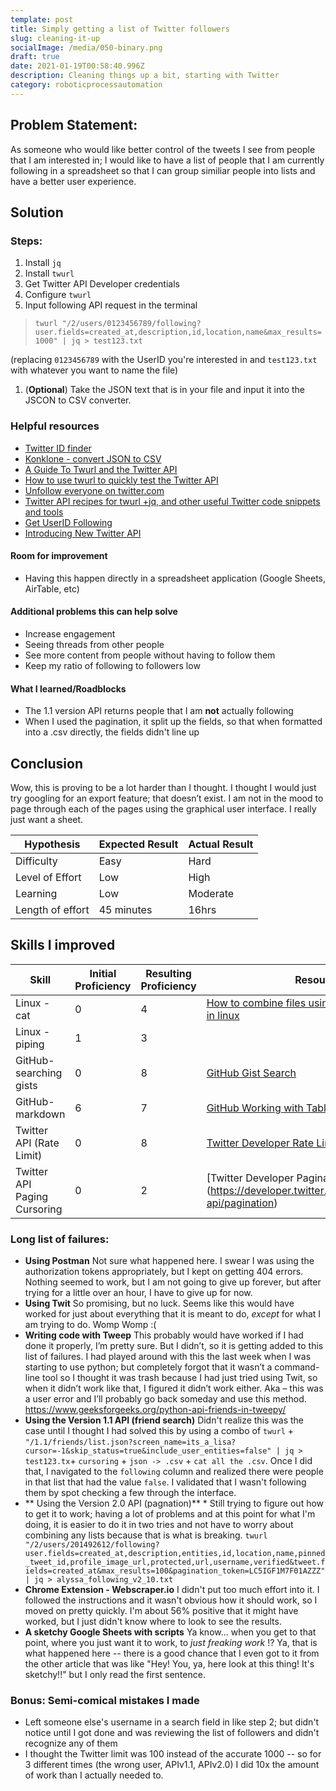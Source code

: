 ```yaml
---
template: post
title: Simply getting a list of Twitter followers
slug: cleaning-it-up
socialImage: /media/050-binary.png
draft: true
date: 2021-01-19T00:58:40.996Z
description: Cleaning things up a bit, starting with Twitter
category: roboticprocessautomation
---
```

## Problem Statement:

As someone who would like better control of the tweets I see from people that I am interested in; I would like to have a list of people that I am currently following in a spreadsheet so that I can group similiar people into lists and have a better user experience. 

## Solution

### Steps:
1. Install `jq`
1. Install `twurl`
1. Get Twitter API Developer credentials
1. Configure `twurl`
1. Input following API request in the terminal
>`twurl "/2/users/0123456789/following?user.fields=created_at,description,id,location,name&max_results=1000" | jq > test123.txt`

(replacing `0123456789` with the UserID you're interested in and `test123.txt` with whatever you want to name the file) 

1. (**Optional**) Take the JSON text that is in your file and input it into the JSCON to CSV converter.

### Helpful resources
* [Twitter ID finder](https://tweeterid.com/)
* [Konklone - convert JSON to CSV](https://konklone.io/json/)
* [A Guide To Twurl and the Twitter API](https://medium.com/@SamSchmir/a-guide-to-the-twitter-api-and-twurl-8711466a0635)
* [How to use twurl to quickly test the Twitter API](https://dev.to/twitterdev/how-to-use-twurl-to-quickly-test-the-twitter-api-4n48)
* [Unfollow everyone on twitter.com](https://gist.github.com/JamieMason/7580315)
* [Twitter API recipes for twurl +jq, and other useful Twitter code snippets and tools](https://gist.github.com/andypiper/32bdb4c7f0b8d65385fc7c8fa3988083)
* [Get UserID Following](https://developer.twitter.com/en/docs/twitter-api/users/follows/api-reference/get-users-id-following)
* [Introducing New Twitter API](https://blog.twitter.com/developer/en_us/topics/tools/2020/introducing_new_twitter_api.html) 


#### Room for improvement

* Having this happen directly in a spreadsheet application (Google Sheets, AirTable, etc)


#### Additional problems this can help solve

* Increase engagement
* Seeing threads from other people
* See more content from people without having to follow them
* Keep my ratio of following to followers low

#### What I learned/Roadblocks
* The 1.1 version API returns people that I am **not** actually following
* When I used the pagination, it split up the fields, so that when formatted into a .csv directly, the fields didn't line up

## Conclusion

Wow, this is proving to be a lot harder than I thought. I thought I would just try googling for an export feature; that doesn’t exist. I am not in the mood to page through each of the pages using the graphical user interface. I really just want a sheet.

| Hypothesis       | Expected Result | Actual Result |
| ---------------- | --------------- | ------------- |
| Difficulty       | Easy            | Hard          |
| Level of Effort  | Low             | High      |
| Learning         | Low             | Moderate      |
| Length of effort | 45 minutes      | 16hrs         |

## Skills I improved

| Skill                         | Initial Proficiency | Resulting Proficiency | Resource                                                                                                                                          |
| ----------------------------- | ----------------- | ------------------- | ------------------------------------------------------------------------------------------------------------------------------------------------- |
| Linux - cat                   | 0                 | 4                   | [How to combine files using the cat command in linux](https://www.howtogeek.com/278599/how-to-combine-text-files-using-the-cat-command-in-linux/) |
| Linux - piping                | 1                 | 3                   |                                                                                                                                                   |
| GitHub- searching gists       | 0                 | 8                   |  [GitHub Gist Search](https://gist.github.com/search)                                                                                                                                                 |
| GitHub- markdown              | 6                 | 7                   | [GitHub Working with Tables](https://www.pluralsight.com/guides/working-tables-github-markdown)                                                   |
Twitter API (Rate Limit) | 0                 | 8                   | [Twitter Developer Rate Limits](https://developer.twitter.com/en/docs/twitter-api/rate-limits) |
Twitter API Paging Cursoring | 0                 | 2                   |[Twitter Developer Pagination] (https://developer.twitter.com/en/docs/twitter-api/pagination) |

### Long list of failures:

* **Using Postman** Not sure what happened here. I swear I was using the authorization tokens appropriately, but I kept on getting 404 errors. Nothing seemed to work, but I am not going to give up forever, but after trying for a little over an hour, I have to give up for now. 
* **Using Twit** So promising, but no luck. Seems like this would have worked for just about everything that it is meant to do, *except* for what I am trying to do. Womp Womp :(
* **Writing code with Tweep** This probably would have worked if I had done it properly, I’m pretty sure. But I didn’t, so it is getting added to this list of failures. I had played around with this the last week when I was starting to use python; but completely forgot that it wasn’t a command-line tool so I thought it was trash because I had just tried using Twit, so when it didn’t work like that, I figured it didn’t work either. Aka – this was a user error and I’ll probably go back someday and use this method.  https://www.geeksforgeeks.org/python-api-friends-in-tweepy/
* **Using the Version 1.1 API (friend search)** Didn't realize this was the case until I thought I had solved this by using a combo of `twurl` + `"/1.1/friends/list.json?screen_name=its_a_lisa?cursor=-1&skip_status=true&include_user_entities=false" | jq > test123.tx`+ `cursoring` + `json -> .csv` + `cat all the .csv`. Once I did that, I navigated to the `following` column and realized there were people in that list that had the value `false`. I validated that I wasn't following them by spot checking a few through the interface. 
* ** Using the Version 2.0 API (pagnation)** *  Still trying to figure out how to get it to work; having a lot of problems and at this point for what I'm doing, it is easier to do it in two tries and not have to worry about combining any lists because that is what is breaking. `twurl "/2/users/201492612/following?user.fields=created_at,description,entities,id,location,name,pinned_tweet_id,profile_image_url,protected,url,username,verified&tweet.fields=created_at&max_results=100&pagination_token=LC5IGF1M7F01AZZZ" | jq > alyssa_following_v2_10.txt`
* **Chrome Extension - Webscraper.io** I didn't put too much effort into it. I followed the instructions and it wasn't obvious how it should work, so I moved on pretty quickly. I'm about 56% positive that it might have worked, but I just didn't know where to look to see the results.
* **A sketchy Google Sheets with scripts** Ya know... when you get to that point, where you just want it to work, to *just freaking work* !? Ya, that is what happened here -- there is a good chance that I even got to it from the other article that was like "Hey! You, ya, here look at this thing! It's sketchy!!" but I only read the first sentence. 

### Bonus: Semi-comical mistakes I made

* Left someone else's username in a search field in like step 2; but didn't notice until I got done and was reviewing the list of followers and didn't recognize any of them
* I thought the Twitter limit was 100 instead of the accurate 1000 -- so for 3 different times (the wrong user, APIv1.1, APIv2.0) I did 10x the amount of work than I actually needed to.

